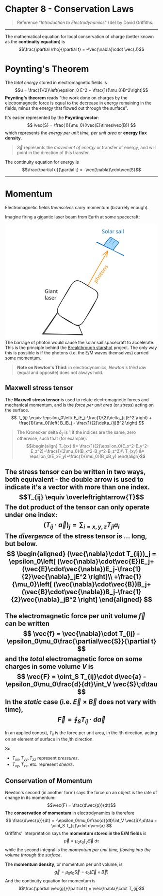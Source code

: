 # Chapter 8 - Conservation Laws

> Reference "*Introduction to Electrodynamics*" (4e) by David Griffiths.

---

The mathematical equation for local conservation of charge (better known as the **continuity equation**) is
$$\frac{\partial \rho}{\partial t} = -\vec{\nabla}\cdot \vec{J}$$

# Poynting's Theorem

The *total energy* stored in electromagnetic fields is
$$u = \frac{1}{2}\left(\epsilon_0 E^2 + \frac{1}{\mu_0}B^2\right)$$
**Poynting's theorem** reads "the work done on charges by the electromagnetic force is equal to the decrease in energy remaining in the fields, minus the energy that flowed out through the surface". 

It's easier represented by the **Poynting vector**:
$$
\vec{S} = \frac{1}{\mu_0}(\vec{E}\times\vec{B})
$$
which represents the *energy per unit time, per unit area* or **energy flux density**. 
> $\vec{S}$ represents the *movement of energy* or transfer of energy, and will point in the direction of this transfer.

The continuity equation for energy is
$$\frac{\partial u}{\partial t} = -\vec{\nabla}\cdot\vec{S}$$

---

# Momentum

Electromagnetic fields *themselves* carry momentum (bizarrely enough). 

Imagine firing a gigantic laser beam from Earth at some spacecraft:

![](images/chapter8/solar-sail.svg)The barrage of photon would cause the solar sail spacecraft to accelerate. This is the principle behind the [Breakthrough starshot](https://en.wikipedia.org/wiki/Breakthrough_Starshot) project. The only way this is possible is if the photons (i.e. the E/M waves themselves) carried some momentum.

> **Note on Newton's Third**: in electrodynamics, *Newton's third law* (equal and opposite) does not always hold. 


## Maxwell stress tensor

The **Maxwell stress tensor** is used to relate electromagnetic forces and mechanical momentum, and is the *force per unit area* (or *stress*) acting on the surface. 
$$
T_{ij} \equiv \epsilon_0\left( E_iE_j-\frac{1}{2}\delta_{ij}E^2 \right) + \frac{1}{\mu_0}\left( B_iB_j - \frac{1}{2}\delta_{ij}B^2 \right)
$$
> The Kronecker delta $\delta_{ij}$ is 1 if the indices are the same, zero otherwise, such that (for example):
> $$\begin{align}
T_{xx} &= \frac{1}{2}\epsilon_0(E_x^2-E_y^2-E_z^2)+\frac{1}{2\mu_0}(B_x^2-B_y^2-B_z^2)\\
T_{xy} &= \epsilon_0(E_xE_y)+\frac{1}{\mu_0}(B_xB_y)
\end{align}$$

The stress tensor can be written in two ways, both equivalent - the double arrow is used to indicate it's a vector with more than one index. 
$$T_{ij} \equiv \overleftrightarrow{T}$$
The dot product of the tensor can only operate under one index:
$$(T_{ij}\cdot \vec{a})_j = \sum_{i={x,y,z}} T_{ji}a_i$$
The *divergence* of the stress tensor is ... long, but below.
$$
\begin{aligned}
(\vec{\nabla}\cdot T_{ij})_j = \epsilon_0\left[ (\vec{\nabla}\cdot\vec{E})E_j+(\vec{E}\cdot\vec{\nabla})E_j-\frac{1}{2}\vec{\nabla}_jE^2 \right]\\
+\frac{1}{\mu_0}\left[ (\vec{\nabla}\cdot\vec{B})B_j+(\vec{B}\cdot\vec{\nabla})B_j-\frac{1}{2}\vec{\nabla}_jB^2 \right]
\end{aligned}
$$
---

The **electromagnetic force per unit volume** $\vec{f}$ can be written
$$
\vec{f} = \vec{\nabla}\cdot T_{ij} - \epsilon_0\mu_0\frac{\partial\vec{S}}{\partial t}
$$
and the *total* electromagnetic force on some charges in some volume $V$ is
$$
\vec{F} = \oint_S T_{ij}\cdot d\vec{a} - \epsilon_0\mu_0\frac{d}{dt}\int_V \vec{S}\;d\tau
$$
In the *static* case (i.e. $\vec{E}\times\vec{B}$ does not vary with time),
$$\vec{F} = \oint_S T_{ij}\cdot d\vec{a}$$
---

In an applied context, $T_{ij}$ is the force per unit area, in the $i$th direction, acting on an element of surface in the $j$th direction. 

So,
- $T_{xx},T_{yy}, T_{zz}$ represent *pressures*.
- $T_{xy}, T_{xz},$ etc. represent *shears*.

## Conservation of Momentum

Newton's second (in another form) says the force on an object is the rate of change in its momentum:
$$\vec{F} = \frac{d\vec{p}}{dt}$$
The **conservation of momentum** in electrodynamics is therefore
$$
\frac{d\vec{p}}{dt} = -\epsilon_0\mu_0\frac{d}{dt}\int_V \vec{S}\;d\tau + \oint_S T_{ij}\cdot d\vec{a}
$$
Griffiths' interpretation says the **momentum stored in the E/M fields** is 
$$\vec{p} = \mu_0\epsilon_0\int_V\vec{S}\;d\tau$$
while the second integral is the *momentum per unit time, flowing into the volume through the surface*.

The **momentum density**, or momentum per unit volume, is
$$\vec{g} = \mu_0\epsilon_0\vec{S} = \epsilon_0(\vec{E}\times\vec{B})$$
And the continuity equation for momentum is 
$$\frac{\partial \vec{g}}{\partial t} = \vec{\nabla}\cdot T_{ij}$$